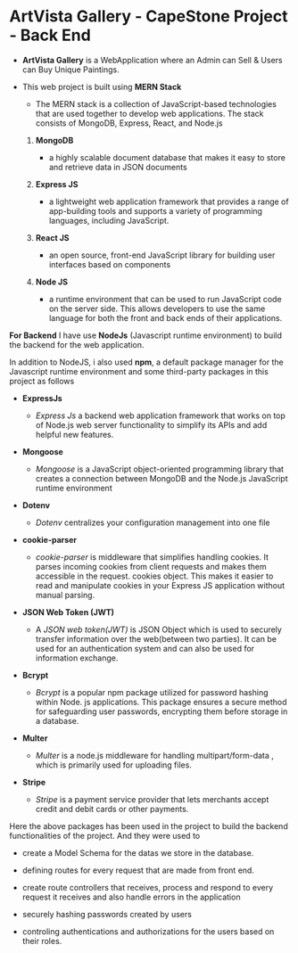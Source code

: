 # ArtVista Gallery - CapeStone Project - Back End

- **ArtVista Gallery** is a WebApplication where an Admin can Sell & Users can Buy Unique Paintings.

- This web project is built using **MERN Stack**

    - The MERN stack is a collection of JavaScript-based technologies that are used together to develop web applications. The stack consists of MongoDB, Express, React, and Node.js 

    1. **MongoDB**
        -  a highly scalable document database that makes it easy to store and retrieve data in JSON documents 

    2. **Express JS**
        - a lightweight web application framework that provides a range of app-building tools and supports a variety of programming languages, including JavaScript.

    3. **React JS**
        - an open source, front-end JavaScript library for building user interfaces based on components

    4. **Node JS**
        - a runtime environment that can be used to run JavaScript code on the server side. This allows developers to use the same language for both the front and back ends of their applications.

**For Backend** I have use **NodeJs** (Javascript runtime environment) to build the backend for the web application.

In addition to NodeJS, i also used **npm**, a default package manager for the Javascript runtime environment and some third-party packages in this project as follows

- **ExpressJs**
    -  *Express Js* a backend web application framework that works on top of Node.js web server functionality to simplify its APIs and add helpful new features.

- **Mongoose**
    - *Mongoose* is a JavaScript object-oriented programming library that creates a connection between MongoDB and the Node.js JavaScript runtime environment

- **Dotenv**
    - *Dotenv* centralizes your configuration management into one file

- **cookie-parser**
    - *cookie-parser* is middleware that simplifies handling cookies. It parses incoming cookies from client requests and makes them accessible in the request. cookies object. This makes it easier to read and manipulate cookies in your Express JS application without manual parsing.

- **JSON Web Token (JWT)**
    - A *JSON web token(JWT)* is JSON Object which is used to securely transfer information over the web(between two parties). It can be used for an authentication system and can also be used for information exchange.

- **Bcrypt**
    - *Bcrypt* is a popular npm package utilized for password hashing within Node. js applications. This package ensures a secure method for safeguarding user passwords, encrypting them before storage in a database.

- **Multer**
    - *Multer* is a node.js middleware for handling multipart/form-data , which is primarily used for uploading files.

- **Stripe**
    - *Stripe* is a payment service provider that lets merchants accept credit and debit cards or other payments.


Here the above packages has been used in the project to build the backend functionalities of the project. And they were used to

- create a Model Schema for the datas we store in the database.

- defining routes for every request that are made from front end.

- create route controllers that receives, process and respond to every request it receives and also handle errors in the application

- securely hashing passwords created by users

- controling authentications and authorizations for the users based on their roles.